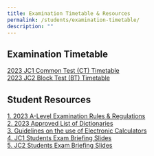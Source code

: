 ```yaml
---
title: Examination Timetable & Resources
permalink: /students/examination-timetable/
description: ""
---
```

## **Examination Timetable**

[2023 JC1 Common Test (CT) Timetable](/files/2023/2023%20jc1%20ct_student%20version_final.pdf)<br>
[2023 JC2 Block Test (BT) Timetable](/files/2023/2023%20jc2%20bt_student%20version_final.pdf)

## **Student Resources**<br>
[1. 2023 A-Level Examination Rules &amp; Regulations](/files/2023/2023%20a%20level%20exam%20rules%20and%20regulations_seab.pdf) <br>
[2. 2023 Approved List of Dictionaries](/files/2023/2023_approved%20list%20of%20dictionaries_seab.pdf) <br>
[3. Guidelines on the use of Electronic Calculators](/files/2023/guidelines%20on%20the%20use%20of%20electroninc%20calculators_seab.pdf) <br>
[4. JC1 Students Exam Briefing Slides](/files/2023/exam%20briefing%20slides%20for%20jc1_2023.pdf) <br>
[5. JC2 Students Exam Briefing Slides](/files/2023/jc2%20students%20exam%20briefing%20slides.pdf)